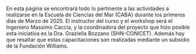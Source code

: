 En esta página se encontrará todo lo pertinente a las actividades a realizarse en la Escuela de Ciencias del Mar (CABA) durante los primeros días de Marzo de 2025.
El instructor del curso y el workshop será el Ingeniero Massimo Caccia, y la coordinadora del proyecto que hizo posible esta iniciativa es la Dra. Graziella Bozzano (SHN-CONICET).
Además hay que resaltar que estas capacitaciones son realizadas mediante un subsidio de la Fundación Williams.
